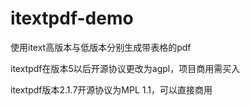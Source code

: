 # itextpdf-demo
使用itext高版本与低版本分别生成带表格的pdf

itextpdf在版本5以后开源协议更改为agpl，项目商用需买入

itextpdf版本2.1.7开源协议为MPL 1.1，可以直接商用

